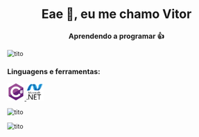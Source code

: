 <h1 align="center">Eae 👋, eu me chamo Vitor</h1>
<h3 align="center">Aprendendo a programar 👍</h3>

<p align="left"> <img src="https://komarev.com/ghpvc/?username=tito&label=Profile%20views&color=0e75b6&style=flat" alt="tito" /> </p>

<h3 align="left">Linguagens e ferramentas:</h3>
<p align="left"> <a href="https://www.w3schools.com/cs/" target="_blank" rel="noreferrer"> <img src="https://raw.githubusercontent.com/devicons/devicon/master/icons/csharp/csharp-original.svg" alt="csharp" width="40" height="40"/> </a> <a href="https://dotnet.microsoft.com/" target="_blank" rel="noreferrer"> <img src="https://raw.githubusercontent.com/devicons/devicon/master/icons/dot-net/dot-net-original-wordmark.svg" alt="dotnet" width="40" height="40"/> </a> </p>

<p><img align="center" src="https://github-readme-stats.vercel.app/api/top-langs?username=tito&show_icons=true&locale=en&layout=compact" alt="tito" /></p>

<p><img align="center" src="https://github-readme-streak-stats.herokuapp.com/?user=tito&" alt="tito" /></p>
